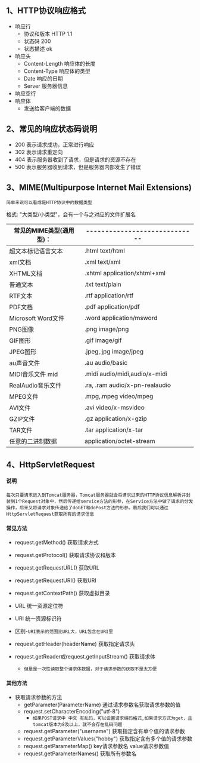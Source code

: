 ## 1、HTTP协议响应格式

- 响应行
    - 协议和版本 HTTP 1.1
    - 状态码 200
    - 状态描述 ok
- 响应头
    - Content-Length 响应体的长度
    - Content-Type 响应体的类型
    - Date 响应的日期
    - Server 服务器信息
- 响应空行
- 响应体
    - 发送给客户端的数据

## 2、常见的响应状态码说明

- 200 表示请求成功，正常进行响应
- 302 表示请求重定向
- 404 表示服务器收到了请求，但是请求的资源不存在
- 500 表示服务器收到请求，但是服务器内部发生了错误

## 3、MIME(Multipurpose Internet Mail Extensions)

`简单来说可以看成是HTTP协议中的数据类型`

格式: "大类型/小类型"，会有一个与之对应的文件扩展名

| 常见的MIME类型(通用型)：  | -----------------------------  |
|------------------|--------------------------------|
| 超文本标记语言文本        | .html text/html                |
| xml文档            | .xml text/xml                  |
| XHTML文档          | .xhtml application/xhtml+xml   |
| 普通文本             | .txt text/plain                |
| RTF文本            | .rtf application/rtf           |
| PDF文档            | .pdf application/pdf           |
| Microsoft Word文件 | .word application/msword       |
| PNG图像            | .png image/png                 |
| GIF图形            | .gif image/gif                 |
| JPEG图形           | .jpeg,.jpg image/jpeg          |
| au声音文件           | .au audio/basic                |
| MIDI音乐文件 mid     | .midi audio/midi,audio/x-midi  |
| RealAudio音乐文件    | .ra, .ram audio/x-pn-realaudio |
| MPEG文件           | .mpg,.mpeg video/mpeg          |
| AVI文件            | .avi video/x-msvideo           |
| GZIP文件           | .gz application/x-gzip         |
| TAR文件            | .tar application/x-tar         |
| 任意的二进制数据         | application/octet-stream       |

## 4、HttpServletRequest

#### 说明

`每次只要请求进入到Tomcat服务器，Tomcat服务器就会将请求过来的HTTP协议信息解析并封装到1个Request对象中，然后传递给service方法的形参，在Service方法中做了请求的分发操作，后来又将请求对象传递给了doGET和doPost方法的形参。最后我们可以通过HttpServletRequest获取所有的请求信息`

#### 常见方法

- request.getMethod() 获取请求方式
- request.getProtocol() 获取请求协议和版本
- request.getRequestURL() 获取URL
- request.getRequestURI()  获取URI
- request.getContextPath() 获取虚拟目录

- URL 统一资源定位符
- URI 统一资源标识符
- 区别-`URI表示的范围比URL大，URL包含在URI里`

- request.getHeader(headerName) 获取指定请求头
- request.getReader或request.getInputStream() 获取请求体
  - `但是是一次性读取整个请求体数据，对于请求参数的获取不是太方便`

#### 其他方法
- 获取请求参数的方法
  - getParameter(ParameterName) 通过请求参数名获取请求参数的值
  - request.setCharacterEncoding("utf-8") 
    - `如果POST请求中 中文 有乱码，可以设置请求编码格式,如果请求方式为get，且tomcat版本为8及以上，就不会存在乱码问题`
  - request.getParameter("username") 获取指定含有单个值的请求参数
  - request.getParameterValues("hobby") 获取指定含有多个值的请求参数
  - request.getParameterMap() key请求参数名 value请求参数值
  - request.getParameterNames() 获取所有参数名
